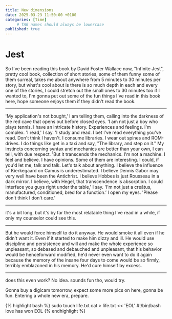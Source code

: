 ```yaml
---
title: New dimensions
date: 2025-03-23 11:50:00 +0100
categories: [Time]
     # TAG names should always be lowercase
published: true
---
```


# Jest

So I've been reading this book by David Foster Wallace now, "Infinite Jest", pretty cool book, collection of short stories, some of them funny some of them surreal, takes me about anywhere from 5 minutes to 30 minutes per story, but what's cool about is there is so much depth in each and every one of the stories, I could stretch out the small ones to 30 minutes too if I wanted to, I'm gonna put out some of the fun things I've read in this book here, hope someone enjoys them if they didn't read the book.

---


'My application's not bought,' I am telling them, calling into the darkness of the red cave that opens out before closed eyes. 'I
am not just a boy who plays tennis. I have an intricate history. Experiences and feelings. I'm complex.
'I read,' I say. 'I study and read. I bet I've read everything you've read. Don't think I haven't. I consume libraries. I wear out
spines and ROM-drives. I do things like get in a taxi and say, "The library, and step on it." My instincts concerning syntax and
mechanics are better than your own, I can tell, with due respect.
'But it transcends the mechanics. I'm not a machine. I feel and believe. I have opinions. Some of them are interesting. I could,
if you'd let me, talk and talk. Let's talk about anything. I believe the influence of Kierkegaard on Camus is underestimated. I
believe Dennis Gabor may very well have been the Antichrist. I believe Hobbes is just Rousseau in a dark mirror. I believe, with
Hegel, that transcendence is absorption. I could interface you guys right under the table,' I say. 'I'm not just a creãtus,
manufactured, conditioned, bred for a function.’
I open my eyes. 'Please don't think I don't care.’

---

it's a bit long, but it's by far the most relatable thing I've read in a while, if only my counselor could see this.

---

But he would force himself to do it anyway. He would smoke it all even if he didn't
want it. Even if it started to make him dizzy and ill. He would use discipline and persistence and will and make the whole
experience so unpleasant, so debased and debauched and unpleasant, that his behavior would be henceforward modified, he'd
never even want to do it again because the memory of the insane four days to come would be so firmly, terribly emblazoned in his
memory. He'd cure himself by excess.

---

does this even work? No idea. sounds fun tho, would try. 

Gonna buy a digicam tomorrow, expect some more pics on here, gonna be fun. Entering a whole new era, prepare.

{% highlight bash %}
sudo touch life.txt
cat > life.txt << 'EOL'
#!/bin/bash
love has won
EOL
{% endhighlight %}

